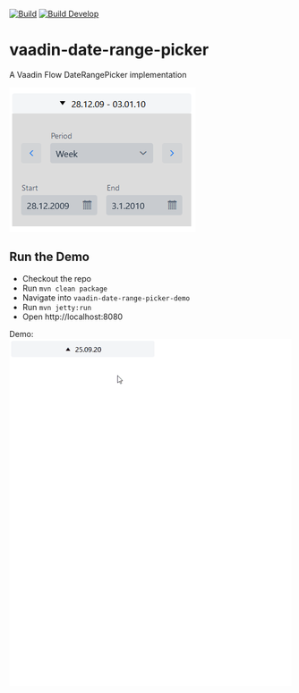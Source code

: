 [![Build](https://img.shields.io/github/workflow/status/xdev-software/vaadin-date-range-picker/Master%20CI)](https://github.com/xdev-software/vaadin-date-range-picker/actions?query=workflow%3A%22Master+CI%22)
[![Build Develop](https://img.shields.io/github/workflow/status/xdev-software/vaadin-date-range-picker/Develop%20CI?label=build%20develop)](https://github.com/xdev-software/vaadin-date-range-picker/actions?query=workflow%3A%22Develop+CI%22)

# vaadin-date-range-picker
A Vaadin Flow DateRangePicker implementation

![demo](demo.png)

## Run the Demo
* Checkout the repo
* Run ``mvn clean package``
* Navigate into ``vaadin-date-range-picker-demo`` 
* Run ``mvn jetty:run``
* Open http://localhost:8080

Demo:
![demo](demo.gif)
